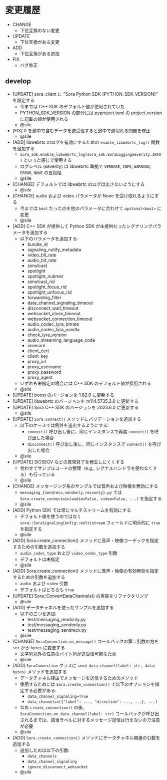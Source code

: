 # 変更履歴

- CHANGE
    - 下位互換のない変更
- UPDATE
    - 下位互換がある変更
- ADD
    - 下位互換がある追加
- FIX
    - バグ修正

## develop

- [UPDATE] sora_client に "Sora Python SDK {PYTHON_SDK_VERSION}" を設定する
    - 今までは C++ SDK のデフォルト値が使用されていた
    - PYTHON_SDK_VERSION の部分には pyproject.toml の project.version に記載の値が使用される
    - @sile
- [FIX] 0 を途中で含むデータを送受信すると途中で途切れる問題を修正
    - @sile
- [ADD] libwebrtc のログを有効にするための `enable_libwebrtc_log()` 関数を追加する
    - `sora_sdk.enable_libwebrtc_log(sora_sdk.SoraLoggingSeverity.INFO)` といった感じで使用する
    - ログレベル (severity) は libwebrtc 準拠で `VERBOSE`, `INFO`, `WARNIGN`, `ERROR`, `NONE` の五段階
    - @sile
- [CHANGE] デフォルトでは libwebrtc のログは出さないようにする
    - @sile
- [CHANGE] audio および video パラメータが None を受け取れるようにする
    - 今までは `bool` だったのを他のパラメータに合わせて `opitonal<bool>` に変更
    - @sile
- [ADD] C++ SDK が提供して Python SDK が未提供だったシグナリングパラメータを追加する
    - 以下のパラメータを追加する:
        - bundle_id
        - signaling_notify_metadata
        - video_bit_rate
        - audio_bit_rate
        - simulcast
        - spotlight
        - spotlight_nubmer
        - simulcast_rid
        - spotlight_focus_rid
        - spotlight_unfocus_rid
        - forwarding_filter
        - data_channel_signaling_timeout
        - disconnect_wait_timeout
        - websocket_close_timeout
        - websocket_connection_timeout
        - audio_codec_lyra_bitrate
        - audio_codec_lyra_usedtx
        - check_lyra_version
        - audio_streaming_language_code
        - insecure
        - client_cert
        - client_key
        - proxy_url
        - proxy_username
        - proxy_password
        - proxy_agent
    - いずれも未指定の場合には C++ SDK のデフォルト値が採用される
    - @sile
- [UPDATE] boost のバージョンを 1.82.0 に更新する
- [UPDATE] libwebrtc のバージョンを m114.5735.2.0 に更新する
- [UPDATE] Sora C++ SDK のバージョンを 2023.6.0 に更新する
    - @sile
- [UPDATE] `Sora.connect()` メソッドにバリデーションを追加する
    - 以下のケースでは例外を送出するようにする:
        - `connect()` 呼び出し後に、同じインスタンスで再度 `connect()` を呼び出した場合
        - `disconnect()` 呼び出し後に、同じインスタンスで `connect()` を呼び出した場合
    - @sile
- [UPDATE] SIGSEGV などの異常終了を発生しにくくする
    - 合わせてサンプルコードの整理（e.g., シグナルハンドラを使わなくする）も行っている
    - @sile
- [CHANGE] メッセージング系のサンプルでは音声および映像を無効にする
   - `messaging_{sendrecv,sendonly,recvonly}.py` では `Sora.create_connectoin(audio=False, video=False, ...)` を指定する
   - @sile
- [ADD] Python SDK では常にマルチストリームを有効にする
   - デフォルト値を使うのではなく `sora::SoraSignalingConfig::multistream` フィールドに明示的に `true` を指定する
   - @sile
- [ADD] Sora.create_connection() メソッドに音声・映像コーデックを指定するための引数を追加する
    - `audio_codec_type` および `video_codec_type` 引数
    - デフォルトは未指定
    - @sile
- [ADD] Sora.create_connection() メソッドに音声・映像の有効無効を指定するための引数を追加する
    - `audio` および `video` 引数
    - デフォルトはどちらも `true`
- [UPDATE] Sora::ConvertDataChannels() の実装をリファクタリング
    - @sile
- [ADD] データチャネルを使ったサンプルを追加する
    - 以下の三つを追加:
        - test/messaging_readonly.py
        - test/messaging_sendonly.py
        - test/messaging_sendrecv.py
    - @sile
- [CHANGE] `SoraConnection.on_message()` コールバックの第二引数の方を `str` から `bytes` に変更する
    - 文字列以外の任意のバイト列が送受信可能なため
    - @sile
- [ADD] `SoraConnection` クラスに `send_data_channel(label: str, data: bytes)` メソッドを追加する
    - データチャネル経由でメッセージを送信するためのメソッド
    - 使用するためには `Sora.create_connection()` で以下のオプションを指定する必要がある:
        - `data_channel_signaling=True`
        - `data_channels=[{"label": ..., "direction": ..., ...}, ...]`
    - なお `create_connection()` の後、 `SoraConnection.on_data_channel(label: str)` コールバックが呼び出されるまでは、該当ラベルに対するメッセージ送信は行えないので注意が必要
    - @sile
- [ADD] `Sora.create_connection()` メソッドにデータチャネル関連の引数を追加する
    - 追加したのは以下の引数:
        - `data_channels`
        - `data_channel_signaling`
        - `ignore_disconnect_websocket`
    - @sile
